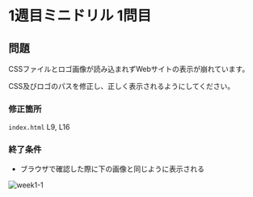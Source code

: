 # 1週目ミニドリル 1問目

## 問題

CSSファイルとロゴ画像が読み込まれずWebサイトの表示が崩れています。

CSS及びロゴのパスを修正し、正しく表示されるようにしてください。

### 修正箇所

`index.html` L9, L16

### 終了条件
- ブラウザで確認した際に下の画像と同じように表示される

![week1-1](https://user-images.githubusercontent.com/47471778/169677422-0d5e8e58-5bb9-4756-950b-efc61a1243e8.png)

